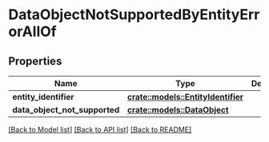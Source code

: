 # DataObjectNotSupportedByEntityErrorAllOf

## Properties

Name | Type | Description | Notes
------------ | ------------- | ------------- | -------------
**entity_identifier** | [**crate::models::EntityIdentifier**](EntityIdentifier.md) |  | 
**data_object_not_supported** | [**crate::models::DataObject**](DataObject.md) |  | 

[[Back to Model list]](../README.md#documentation-for-models) [[Back to API list]](../README.md#documentation-for-api-endpoints) [[Back to README]](../README.md)


